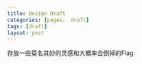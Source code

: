 ```yaml
---
title: Design Draft
categories: [pages， draft]
tags: [draft]
layout: post
---
```


存放一些莫名其妙的灵感和大概率会倒掉的Flag.

